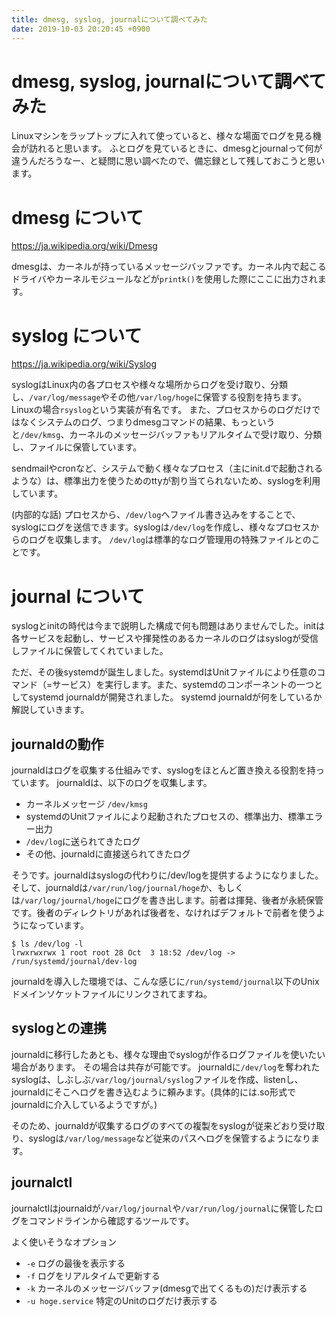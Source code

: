 ```yaml
---
title: dmesg, syslog, journalについて調べてみた
date: 2019-10-03 20:20:45 +0900
---
```


dmesg, syslog, journalについて調べてみた
===

Linuxマシンをラップトップに入れて使っていると、様々な場面でログを見る機会が訪れると思います。
ふとログを見ているときに、dmesgとjournalって何が違うんだろうなー、と疑問に思い調べたので、備忘録として残しておこうと思います。

# dmesg について

https://ja.wikipedia.org/wiki/Dmesg

dmesgは、カーネルが持っているメッセージバッファです。カーネル内で起こるドライバやカーネルモジュールなどが`printk()`を使用した際にここに出力されます。

# syslog について

https://ja.wikipedia.org/wiki/Syslog

syslogはLinux内の各プロセスや様々な場所からログを受け取り、分類し、`/var/log/message`やその他`/var/log/hoge`に保管する役割を持ちます。
Linuxの場合`rsyslog`という実装が有名です。
また、プロセスからのログだけではなくシステムのログ、つまりdmesgコマンドの結果、もっというと`/dev/kmsg`、カーネルのメッセージバッファもリアルタイムで受け取り、分類し、ファイルに保管しています。

sendmailやcronなど、システムで動く様々なプロセス（主にinit.dで起動されるような）は、標準出力を使うためのttyが割り当てられないため、syslogを利用しています。

(内部的な話) プロセスから、`/dev/log`へファイル書き込みをすることで、syslogにログを送信できます。syslogは`/dev/log`を作成し、様々なプロセスからのログを収集します。 `/dev/log`は標準的なログ管理用の特殊ファイルとのことです。

# journal について

syslogとinitの時代は今まで説明した構成で何も問題はありませんでした。initは各サービスを起動し、サービスや揮発性のあるカーネルのログはsyslogが受信しファイルに保管してくれていました。

ただ、その後systemdが誕生しました。systemdはUnitファイルにより任意のコマンド（=サービス）を実行します。また、systemdのコンポーネントの一つとしてsystemd journaldが開発されました。
systemd journaldが何をしているか解説していきます。

## journaldの動作

journaldはログを収集する仕組みです、syslogをほとんど置き換える役割を持っています。
journaldは、以下のログを収集します。

- カーネルメッセージ `/dev/kmsg`
- systemdのUnitファイルにより起動されたプロセスの、標準出力、標準エラー出力
- `/dev/log`に送られてきたログ
- その他、journaldに直接送られてきたログ

そうです。journaldはsyslogの代わりに/dev/logを提供するようになりました。
そして、journaldは`/var/run/log/journal/hoge`か、もしくは`/var/log/journal/hoge`にログを書き出します。前者は揮発、後者が永続保管です。後者のディレクトリがあれば後者を、なければデフォルトで前者を使うようになっています。

```
$ ls /dev/log -l
lrwxrwxrwx 1 root root 28 Oct  3 18:52 /dev/log -> /run/systemd/journal/dev-log
```

journaldを導入した環境では、こんな感じに`/run/systemd/journal`以下のUnixドメインソケットファイルにリンクされてますね。

## syslogとの連携

journaldに移行したあとも、様々な理由でsyslogが作るログファイルを使いたい場合があります。
その場合は共存が可能です。
journaldに`/dev/log`を奪われたsyslogは、しぶしぶ`/var/log/journal/syslog`ファイルを作成、listenし、journaldにそこへログを書き込むように頼みます。(具体的には.so形式でjournaldに介入しているようですが。)

そのため、journaldが収集するログのすべての複製をsyslogが従来どおり受け取り、syslogは`/var/log/message`など従来のパスへログを保管するようになります。

## journalctl

journalctlはjournaldが`/var/log/journal`や`/var/run/log/journal`に保管したログをコマンドラインから確認するツールです。

よく使いそうなオプション

- `-e` ログの最後を表示する
- `-f` ログをリアルタイムで更新する
- `-k` カーネルのメッセージバッファ(dmesgで出てくるもの)だけ表示する
- `-u hoge.service` 特定のUnitのログだけ表示する
